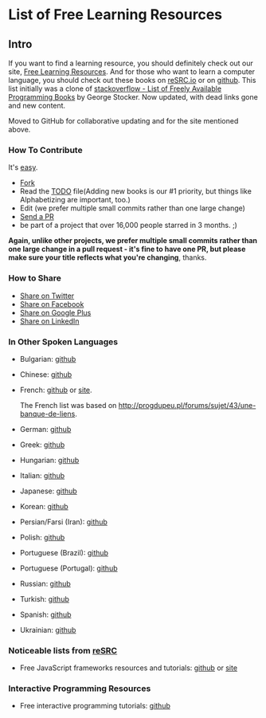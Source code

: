 List of Free Learning Resources
===

Intro
---

If you want to find a learning resource, you should definitely check out our site, [Free Learning Resources](http://resrc.io).
And for those who want to learn a computer language, you should check out these books on [reSRC.io](http://resrc.io/list/10/list-of-free-programming-books/) or on [github](/free-programming-books.md).
This list initially was a clone of [stackoverflow - List of Freely Available Programming Books](http://stackoverflow.com/questions/194812/list-of-freely-available-programming-books/392926#392926) by George Stocker. Now updated, with dead links gone and new content.

Moved to GitHub for collaborative updating and for the site mentioned above.


### How To Contribute
It's [easy](https://github.com/vhf/free-programming-books/wiki/Contribution).
- [Fork](https://help.github.com/articles/fork-a-repo)
- Read the [TODO](/TODO.md) file(Adding new books is our #1 priority, but things like Alphabetizing are important, too.)
- Edit (we prefer multiple small commits rather than one large change)
- [Send a PR](https://help.github.com/articles/using-pull-requests)
- be part of a project that over 16,000 people starred in 3 months. ;)

**Again, unlike other projects, we prefer multiple small commits rather than one large change in a pull request - it's fine to have one PR, but please make sure your title reflects what you're changing**, thanks.

### How to Share
+ [Share on Twitter](http://twitter.com/home?status=https://github.com/vhf/free-programming-books%0AFree%20Programming%20Books)
+ [Share on Facebook](http://www.facebook.com/sharer/sharer.php?s=100&p[url]=https://github.com/vhf/free-programming-books&p[images][0]=&p[title]=Free%20Programming%20Books&p[summary]=)
+ [Share on Google Plus](https://plus.google.com/share?url=https://github.com/vhf/free-programming-books)
+ [Share on LinkedIn](http://www.linkedin.com/shareArticle?mini=true&url=https://github.com/vhf/free-programming-books&title=Free%20Programming%20Books&summary=&source=)


### In Other Spoken Languages

+ Bulgarian: [github](/free-programming-books-bg.md)

+ Chinese: [github](/free-programming-books-zh.md)

+ French: [github](/free-programming-books-fr.md) or [site](http://resrc.io/list/33/livres-gratuits-sur-la-programmation/).

    The French list was based on <http://progdupeu.pl/forums/sujet/43/une-banque-de-liens>.

+ German: [github](/free-programming-books-de.md)

+ Greek: [github](/free-programming-books-gr.md)

+ Hungarian: [github](/free-programming-books-hu.md)

+ Italian: [github](/free-programming-books-it.md)

+ Japanese: [github](/free-programming-books-ja.md)

+ Korean: [github](/free-programming-books-ko.md)

+ Persian/Farsi (Iran): [github](/free-programming-books-fa_IR.md)

+ Polish: [github](/free-programming-books-pl.md)

+ Portuguese (Brazil): [github](/free-programming-books-pt_BR.md)

+ Portuguese (Portugal): [github](/free-programming-books-pt_PT.md)

+ Russian: [github](/free-programming-books-ru.md)

+ Turkish: [github](/free-programming-books-tr.md)

+ Spanish: [github](/free-programming-books-es.md)

+ Ukrainian: [github](/free-programming-books-ua.md)

### Noticeable lists from [reSRC](http://resrc.io/)

+ Free JavaScript frameworks resources and tutorials: [github](/javascript-frameworks-resources.md) or [site](http://resrc.io/list/18/javascript-frameworks/)


### Interactive Programming Resources

+ Free interactive programming tutorials: [github](/free-programming-interactive-tutorials-en.md)
